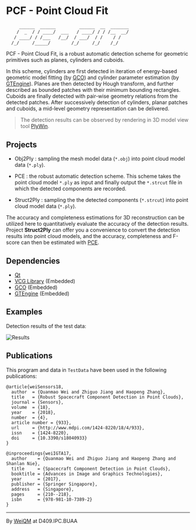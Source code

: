 # PCF - Point Cloud Fit

```txt
     ______  ______         ______  __  _______
    /  _  / / ____/  ___   / ____/ / / /__  __/
   / ____/ / /___   /__/  / ___/  / /    / /
  /_/     /_____/        /_/     /_/    /_/
```

PCF - Point Cloud Fit, is a robust automatic detection scheme for geometric primitives such as planes, cylinders and cuboids.

In this scheme, cylinders are first detected in iteration of energy-based geometric model fitting (by [GCO](http://vision.csd.uwo.ca/code/)) and cylinder parameter estimation (by [GTEngine](https://www.geometrictools.com/Downloads/Downloads.html)). Planes are then detected by Hough transform, and further described as bounded patches with their minimum bounding rectangles. Cuboids are finally detected with pair-wise geometry relations from the detected patches. After successively detection of cylinders, planar patches and cuboids, a mid-level geometry representation can be delivered.

> The detection results can be observed by rendering in 3D model view tool [PlyWin](https://github.com/weiquanmao/PlyWin).

## Projects

+ Obj2Ply : sampling the mesh model data (`*.obj`) into point cloud model data (`*.ply`).

+ PCE : the robust automatic detection scheme. This scheme takes the point cloud model `*.ply` as input and finally output the `*.strcut` file in which the detected components are recorded.

+ Struct2Ply : sampling the the detected components (`*.strcut`) into point cloud model data (`*.ply`).


The accuracy and completeness estimations for 3D reconstruction can be utilized here to quantitatively evaluate the accuracy of the detection results. Project **Struct2Ply** can offer you a convenience to convert the detection results into point cloud models, and the accuracy, completeness and F-score can then be estimated with [PCE](https://github.com/weiquanmao/PCE).

## Dependencies

+ [Qt](www.qt.io/download/)
+ [VCG Library](http://vcg.isti.cnr.it/vcglib/) (Embedded)
+ [GCO](http://vision.csd.uwo.ca/code/) (Embedded)
+ [GTEngine](https://www.geometrictools.com/Downloads/Downloads.html) (Embedded)

## Examples

Detection results of the test data:

![Results](https://github.com/weiquanmao/PCF/blob/master/TestData/Result.jpg)

## Publications

This program and data in `TestData` have been used in the following publications:

```
@article{weiSensors18,
  author  = {Quanmao Wei and Zhiguo Jiang and Haopeng Zhang},
  title   = {Robust Spacecraft Component Detection in Point Clouds},
  journal = {Sensors},
  volume  = {18},
  year    = {2018},
  number  = {4},
  article number = {933},
  url     = {http://www.mdpi.com/1424-8220/18/4/933},
  issn    = {1424-8220},
  doi     = {10.3390/s18040933}
}
```
```
@inproceedings{weiIGTA17,
  author    = {Quanmao Wei and Zhiguo Jiang and Haopeng Zhang and Shanlan Nie},
  title     = {Spacecraft Component Detection in Point Clouds},
  booktitle = {Advances in Image and Graphics Technologies},
  year      = {2017},
  publisher = {Springer Singapore},
  address   = {Singapore},
  pages     = {210--218},
  isbn      = {978-981-10-7389-2}
}
```

---
By [WeiQM](https://weiquanmao.github.io) at D409.IPC.BUAA
